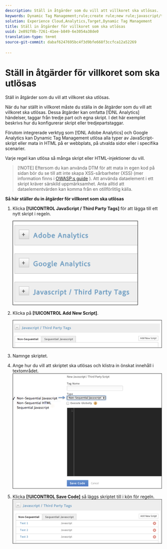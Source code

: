 ```yaml
---
description: Ställ in åtgärder som du vill att villkoret ska utlösas.
keywords: Dynamic Tag Management;rule;create rule;new rule;javascript/third party tags;set up actions for condition;add new script;non-sequential javascript;sequential javascript;non-sequential html
solution: Experience Cloud,Analytics,Target,Dynamic Tag Management
title: Ställ in åtgärder för villkoret som ska utlösas
uuid: 2e892f0b-7261-41ee-b849-6e3054a38de0
translation-type: tm+mt
source-git-commit: dabaf6247695bc4f3d9bfe668f3ccfca12a52269

---
```



# Ställ in åtgärder för villkoret som ska utlösas

Ställ in åtgärder som du vill att villkoret ska utlösas.

När du har ställt in villkoret måste du ställa in de åtgärder som du vill att villkoret ska utlösas. Dessa åtgärder kan omfatta [!DNL Analytics] händelser, taggar från tredje part och egna skript. I det här exemplet beskrivs hur du konfigurerar skript eller tredjepartstaggar.

Förutom integrerade verktyg som [!DNL Adobe Analytics] och Google Analytics kan Dynamic Tag Management utlösa alla typer av JavaScript-skript eller mata in HTML på er webbplats, på utvalda sidor eller i specifika scenarier.

Varje regel kan utlösa så många skript eller HTML-injektioner du vill.

>[!NOTE] Eftersom du kan använda DTM för att mata in egen kod på sidan bör du se till att inte skapa XSS-sårbarheter (XSS) (mer information finns i [OWASP:s guide](https://www.owasp.org/index.php/Cross-site_Scripting_(XSS)) ). Att använda dataelement i ett skript kräver särskild uppmärksamhet. Anta alltid att dataelementvärden kan komma från en otillförlitlig källa.

**Så här ställer du in åtgärder för villkoret som ska utlösas**

1. Klicka **[!UICONTROL JavaScript / Third Party Tags]** för att lägga till ett nytt skript i regeln.

   ![](assets/scripts-actions.png)

1. Klicka på **[!UICONTROL Add New Script]**.

   ![](assets/scripts-actions2.png)

1. Namnge skriptet.
1. Ange hur du vill att skriptet ska utlösas och klistra in önskat innehåll i textområdet. ![](assets/scripts-actions3.png)

1. Klicka **[!UICONTROL Save Code]** så läggs skriptet till i kön för regeln. ![](assets/scripts-actions4.png)

